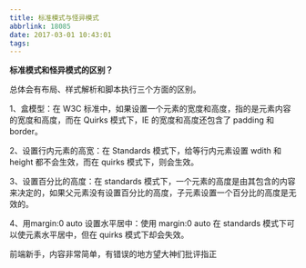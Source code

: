 ```yaml
---
title: 标准模式与怪异模式
abbrlink: 18085
date: 2017-03-01 10:43:01
tags:
---
```








**标准模式和怪异模式的区别？**

总体会有布局、样式解析和脚本执行三个方面的区别。

1、盒模型：在 W3C 标准中，如果设置一个元素的宽度和高度，指的是元素内容的宽度和高度，而在 Quirks 模式下，IE 的宽度和高度还包含了 padding 和 border。

2、设置行内元素的高宽：在 Standards 模式下，给等行内元素设置 wdith 和 height 都不会生效，而在 quirks 模式下，则会生效。

<!--more--> 

3、设置百分比的高度：在 standards 模式下，一个元素的高度是由其包含的内容来决定的，如果父元素没有设置百分比的高度，子元素设置一个百分比的高度是无效的。

4、用margin:0 auto 设置水平居中：使用 margin:0 auto 在 standards 模式下可以使元素水平居中，但在 quirks 模式下却会失效。

前端新手，内容非常简单，有错误的地方望大神们批评指正



